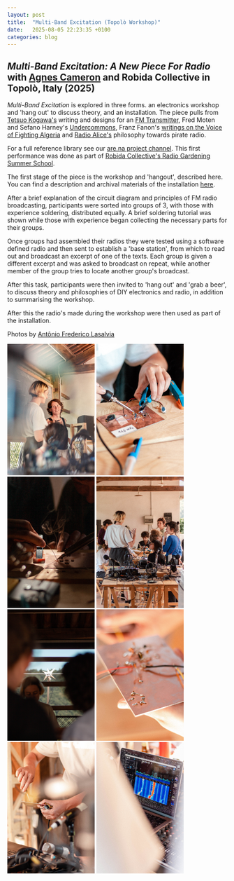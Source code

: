 ```yaml
---
layout: post
title:  "Multi-Band Excitation (Topolò Workshop)"
date:   2025-08-05 22:23:35 +0100
categories: blog
---
```


<h2><i>Multi-Band Excitation: A New Piece For Radio</i> with <a href="https://agnescameron.info/">Agnes Cameron</a> and Robida Collective in Topolò, Italy (2025)</h2>

*Multi-Band Excitation* is explored in three forms. an electronics workshop and 'hang out' to discuss theory, and an installation. The piece pulls from [Tetsuo Kogawa's][tk] writing and designs for an [FM Transmitter][tkdiagram], Fred Moten and Sefano Harney's [Undercommons][undercommons], Franz Fanon's [writings on the Voice of Fighting Algeria][vofa] and [Radio Alice's][freealice] philosophy towards pirate radio.

For a full reference library see our [are.na project channel][arena]. This first performance was done as part of <a href="https://robidacollective.com/projects/academy-of-margins/summer-school-of-the-academy-of-margins-2025">Robida Collective's Radio Gardening Summer School</a>.

The first stage of the piece is the workshop and 'hangout', described here. You can find a description and archival materials of the installation [here][install].

After a brief explanation of the circuit diagram and principles of FM radio broadcasting, participants were sorted into groups of 3, with those with experience soldering, distributed equally. A brief soldering tutorial was shown while those with experience began collecting the necessary parts for their groups. 

Once groups had assembled their radios they were tested using a software defined radio and then sent to establish a 'base station', from which to read out and broadcast an excerpt of one of the texts. Each group is given a different excerpt and was asked to broadcast on repeat, while another member of the group tries to locate another group's broadcast.

After this task, participants were then invited to 'hang out' and 'grab a beer', to discuss theory and philosophies of DIY electronics and radio, in addition to summarising the workshop.

After this the radio's made during the workshop were then used as part of the installation.

Photos by <a href="https://antoniofrederico.com/">Antônio Frederico Lasalvia</a>

<img src="/assets/img/multibandexcitation/antonio/mbeworkantonio1.jpg" height="300" width="auto"/>
<img src="/assets/img/multibandexcitation/antonio/mbeworkantonio2.jpg" height="300" width="auto"/>
<img src="/assets/img/multibandexcitation/antonio/mbeworkantonio3.jpg" height="300" width="auto"/>
<img src="/assets/img/multibandexcitation/antonio/mbeworkantonio4.jpg" height="300" width="auto"/>
<img src="/assets/img/multibandexcitation/antonio/mbeworkantonio5.jpg" height="300" width="auto"/>
<img src="/assets/img/multibandexcitation/antonio/mbeworkantonio6.jpg" height="300" width="auto"/>
<img src="/assets/img/multibandexcitation/antonio/mbeworkantonio7.jpg" height="300" width="auto"/>
<img src="/assets/img/multibandexcitation/antonio/mbeworkantonio8.jpg" height="300" width="auto"/>

[agnes_cameron]: https://agnescameron.info/
[install]: https://otherkat.com/installation/multi---band-excitation-(topolò-installation).html
[tk]: https://anarchy.translocal.jp/
[tkdiagram]: https://anarchy.translocal.jp/radio/micro/howtotx.html
[undercommons]: https://en.wikipedia.org/wiki/The_Undercommons
[vofa]: https://www.are.na/block/37273598
[freealice]: https://www.are.na/block/29403941
[arena]:https://www.are.na/agnes-cameron/multi-band-excitation